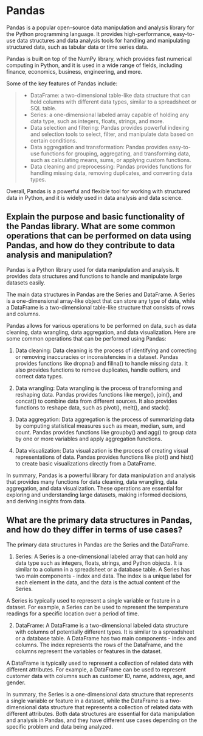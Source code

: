 # Pandas

Pandas is a popular open-source data manipulation and analysis library for the Python programming language. It provides high-performance, easy-to-use data structures and data analysis tools for handling and manipulating structured data, such as tabular data or time series data.

Pandas is built on top of the NumPy library, which provides fast numerical computing in Python, and it is used in a wide range of fields, including finance, economics, business, engineering, and more.

Some of the key features of Pandas include:

> - DataFrame: a two-dimensional table-like data structure that can hold columns with different data types, similar to a spreadsheet or SQL table.
> - Series: a one-dimensional labeled array capable of holding any data type, such as integers, floats, strings, and more.
> - Data selection and filtering: Pandas provides powerful indexing and selection tools to select, filter, and manipulate data based on certain conditions.
> - Data aggregation and transformation: Pandas provides easy-to-use functions for grouping, aggregating, and transforming data, such as calculating means, sums, or applying custom functions.
> - Data cleaning and preprocessing: Pandas provides functions for handling missing data, removing duplicates, and converting data types.

Overall, Pandas is a powerful and flexible tool for working with structured data in Python, and it is widely used in data analysis and data science.

## Explain the purpose and basic functionality of the Pandas library. What are some common operations that can be performed on data using Pandas, and how do they contribute to data analysis and manipulation?


Pandas is a Python library used for data manipulation and analysis. It provides data structures and functions to handle and manipulate large datasets easily.

The main data structures in Pandas are the Series and DataFrame. A Series is a one-dimensional array-like object that can store any type of data, while a DataFrame is a two-dimensional table-like structure that consists of rows and columns.

Pandas allows for various operations to be performed on data, such as data cleaning, data wrangling, data aggregation, and data visualization. Here are some common operations that can be performed using Pandas:

1. Data cleaning: Data cleaning is the process of identifying and correcting or removing inaccuracies or inconsistencies in a dataset. Pandas provides functions like dropna() and fillna() to handle missing data. It also provides functions to remove duplicates, handle outliers, and correct data types.

2. Data wrangling: Data wrangling is the process of transforming and reshaping data. Pandas provides functions like merge(), join(), and concat() to combine data from different sources. It also provides functions to reshape data, such as pivot(), melt(), and stack().

3. Data aggregation: Data aggregation is the process of summarizing data by computing statistical measures such as mean, median, sum, and count. Pandas provides functions like groupby() and agg() to group data by one or more variables and apply aggregation functions.

4. Data visualization: Data visualization is the process of creating visual representations of data. Pandas provides functions like plot() and hist() to create basic visualizations directly from a DataFrame.

In summary, Pandas is a powerful library for data manipulation and analysis that provides many functions for data cleaning, data wrangling, data aggregation, and data visualization. These operations are essential for exploring and understanding large datasets, making informed decisions, and deriving insights from data.

## What are the primary data structures in Pandas, and how do they differ in terms of use cases?

The primary data structures in Pandas are the Series and the DataFrame.

1. Series: A Series is a one-dimensional labeled array that can hold any data type such as integers, floats, strings, and Python objects. It is similar to a column in a spreadsheet or a database table. A Series has two main components - index and data. The index is a unique label for each element in the data, and the data is the actual content of the Series.

A Series is typically used to represent a single variable or feature in a dataset. For example, a Series can be used to represent the temperature readings for a specific location over a period of time.

2. DataFrame: A DataFrame is a two-dimensional labeled data structure with columns of potentially different types. It is similar to a spreadsheet or a database table. A DataFrame has two main components - index and columns. The index represents the rows of the DataFrame, and the columns represent the variables or features in the dataset.

A DataFrame is typically used to represent a collection of related data with different attributes. For example, a DataFrame can be used to represent customer data with columns such as customer ID, name, address, age, and gender.

In summary, the Series is a one-dimensional data structure that represents a single variable or feature in a dataset, while the DataFrame is a two-dimensional data structure that represents a collection of related data with different attributes. Both data structures are essential for data manipulation and analysis in Pandas, and they have different use cases depending on the specific problem and data being analyzed.
